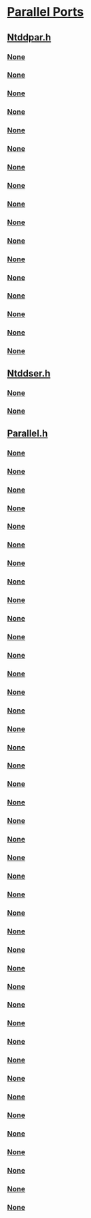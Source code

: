# [Parallel Ports](index.md)
## [Ntddpar.h](../ntddpar/index.md)
### [None](../ntddpar/ni-ntddpar-ioctl_ieee1284_get_mode.md)
### [None](../ntddpar/ni-ntddpar-ioctl_ieee1284_negotiate.md)
### [None](../ntddpar/ni-ntddpar-ioctl_par_get_default_modes.md)
### [None](../ntddpar/ni-ntddpar-ioctl_par_get_device_caps.md)
### [None](../ntddpar/ni-ntddpar-ioctl_par_is_port_free.md)
### [None](../ntddpar/ni-ntddpar-ioctl_par_query_device_id.md)
### [None](../ntddpar/ni-ntddpar-ioctl_par_query_device_id_size.md)
### [None](../ntddpar/ni-ntddpar-ioctl_par_query_information.md)
### [None](../ntddpar/ni-ntddpar-ioctl_par_query_location.md)
### [None](../ntddpar/ni-ntddpar-ioctl_par_query_raw_device_id.md)
### [None](../ntddpar/ni-ntddpar-ioctl_par_set_information.md)
### [None](../ntddpar/ni-ntddpar-ioctl_par_set_read_address.md)
### [None](../ntddpar/ni-ntddpar-ioctl_par_set_write_address.md)
### [None](../ntddpar/ns-ntddpar-_par_device_id_size_information.md)
### [None](../ntddpar/ns-ntddpar-_par_query_information.md)
### [None](../ntddpar/ns-ntddpar-_par_set_information.md)
### [None](../ntddpar/ns-ntddpar-_parclass_negotiation_mask.md)
## [Ntddser.h](../ntddser/index.md)
### [None](../ntddser/ni-ntddser-ioctl_serial_get_timeouts.md)
### [None](../ntddser/ni-ntddser-ioctl_serial_set_timeouts.md)
## [Parallel.h](../parallel/index.md)
### [None](../parallel/nc-parallel-pdetermine_ieee_modes.md)
### [None](../parallel/nc-parallel-pnegotiate_ieee_mode.md)
### [None](../parallel/nc-parallel-pparallel_clear_chip_mode.md)
### [None](../parallel/nc-parallel-pparallel_deselect_routine.md)
### [None](../parallel/nc-parallel-pparallel_free_routine.md)
### [None](../parallel/nc-parallel-pparallel_ieee_fwd_to_rev.md)
### [None](../parallel/nc-parallel-pparallel_ieee_rev_to_fwd.md)
### [None](../parallel/nc-parallel-pparallel_query_waiters_routine.md)
### [None](../parallel/nc-parallel-pparallel_read.md)
### [None](../parallel/nc-parallel-pparallel_set_chip_mode.md)
### [None](../parallel/nc-parallel-pparallel_try_allocate_routine.md)
### [None](../parallel/nc-parallel-pparallel_try_select_routine.md)
### [None](../parallel/nc-parallel-pparallel_write.md)
### [None](../parallel/nc-parallel-pterminate_ieee_mode.md)
### [None](../parallel/ni-parallel-ioctl_internal_deselect_device.md)
### [None](../parallel/ni-parallel-ioctl_internal_disconnect_idle.md)
### [None](../parallel/ni-parallel-ioctl_internal_get_more_parallel_port_info.md)
### [None](../parallel/ni-parallel-ioctl_internal_get_parallel_pnp_info.md)
### [None](../parallel/ni-parallel-ioctl_internal_get_parallel_port_info.md)
### [None](../parallel/ni-parallel-ioctl_internal_init_1284_3_bus.md)
### [None](../parallel/ni-parallel-ioctl_internal_lock_port.md)
### [None](../parallel/ni-parallel-ioctl_internal_lock_port_no_select.md)
### [None](../parallel/ni-parallel-ioctl_internal_parallel_clear_chip_mode.md)
### [None](../parallel/ni-parallel-ioctl_internal_parallel_connect_interrupt.md)
### [None](../parallel/ni-parallel-ioctl_internal_parallel_disconnect_interrupt.md)
### [None](../parallel/ni-parallel-ioctl_internal_parallel_port_allocate.md)
### [None](../parallel/ni-parallel-ioctl_internal_parallel_port_free.md)
### [None](../parallel/ni-parallel-ioctl_internal_parallel_set_chip_mode.md)
### [None](../parallel/ni-parallel-ioctl_internal_parclass_connect.md)
### [None](../parallel/ni-parallel-ioctl_internal_parclass_disconnect.md)
### [None](../parallel/ni-parallel-ioctl_internal_release_parallel_port_info.md)
### [None](../parallel/ni-parallel-ioctl_internal_select_device.md)
### [None](../parallel/ni-parallel-ioctl_internal_unlock_port.md)
### [None](../parallel/ni-parallel-ioctl_internal_unlock_port_no_deselect.md)
### [None](../parallel/ns-parallel-_more_parallel_port_information.md)
### [None](../parallel/ns-parallel-_parallel_1284_command.md)
### [None](../parallel/ns-parallel-_parallel_chip_mode.md)
### [None](../parallel/ns-parallel-_parallel_interrupt_information.md)
### [None](../parallel/ns-parallel-_parallel_interrupt_service_routine.md)
### [None](../parallel/ns-parallel-_parallel_pnp_information.md)
### [None](../parallel/ns-parallel-_parallel_port_information.md)
### [None](../parallel/ns-parallel-_parclass_information.md)
